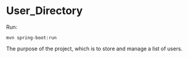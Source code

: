 # User_Directory
Run:
```
mvn spring-boot:run
```

The purpose of the project, which is to store and manage a list of users. 
